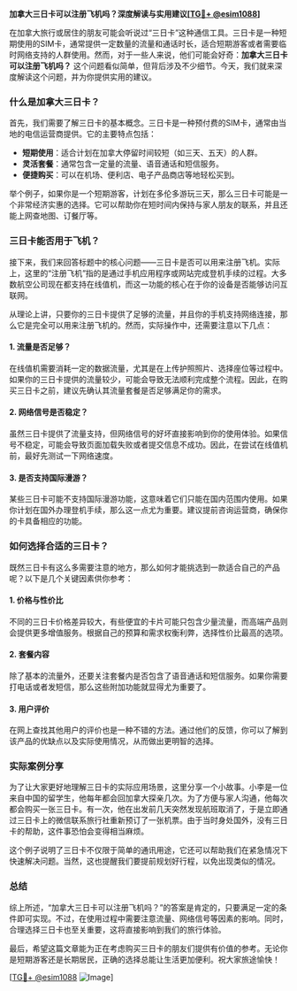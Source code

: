 **加拿大三日卡可以注册飞机吗？深度解读与实用建议[[TG💪+ @esim1088](https://t.me/s/esim1088)]**

在加拿大旅行或居住的朋友可能会听说过“三日卡”这种通信工具。三日卡是一种短期使用的SIM卡，通常提供一定数量的流量和通话时长，适合短期游客或者需要临时网络支持的人群使用。然而，对于一些人来说，他们可能会好奇：**加拿大三日卡可以注册飞机吗？** 这个问题看似简单，但背后涉及不少细节。今天，我们就来深度解读这个问题，并为你提供实用的建议。

### 什么是加拿大三日卡？

首先，我们需要了解三日卡的基本概念。三日卡是一种预付费的SIM卡，通常由当地的电信运营商提供。它的主要特点包括：

- **短期使用**：适合计划在加拿大停留时间较短（如三天、五天）的人群。
- **灵活套餐**：通常包含一定量的流量、语音通话和短信服务。
- **便捷购买**：可以在机场、便利店、电子产品商店等地轻松买到。
  
举个例子，如果你是一个短期游客，计划在多伦多游玩三天，那么三日卡可能是一个非常经济实惠的选择。它可以帮助你在短时间内保持与家人朋友的联系，并且还能上网查地图、订餐厅等。

### 三日卡能否用于飞机？

接下来，我们来回答标题中的核心问题——三日卡是否可以用来注册飞机。实际上，这里的“注册飞机”指的是通过手机应用程序或网站完成登机手续的过程。大多数航空公司现在都支持在线值机，而这一功能的核心在于你的设备是否能够访问互联网。

从理论上讲，只要你的三日卡提供了足够的流量，并且你的手机支持网络连接，那么它是完全可以用来注册飞机的。然而，实际操作中，还需要注意以下几点：

#### 1. 流量是否足够？
在线值机需要消耗一定的数据流量，尤其是在上传护照照片、选择座位等过程中。如果你的三日卡提供的流量较少，可能会导致无法顺利完成整个流程。因此，在购买三日卡之前，建议先确认其流量套餐是否足够满足你的需求。

#### 2. 网络信号是否稳定？
虽然三日卡提供了流量支持，但网络信号的好坏直接影响到你的使用体验。如果信号不稳定，可能会导致页面加载失败或者提交信息不成功。因此，在尝试在线值机前，最好先测试一下网络速度。

#### 3. 是否支持国际漫游？
某些三日卡可能不支持国际漫游功能，这意味着它们只能在国内范围内使用。如果你计划在国外办理登机手续，那么这一点尤为重要。建议提前咨询运营商，确保你的卡具备相应的功能。

### 如何选择合适的三日卡？

既然三日卡有这么多需要注意的地方，那么如何才能挑选到一款适合自己的产品呢？以下是几个关键因素供你参考：

#### 1. 价格与性价比
不同的三日卡价格差异较大，有些便宜的卡片可能只包含少量流量，而高端产品则会提供更多增值服务。根据自己的预算和需求权衡利弊，选择性价比最高的选项。

#### 2. 套餐内容
除了基本的流量外，还要关注套餐内是否包含了语音通话和短信服务。如果你需要打电话或者发短信，那么这些附加功能就显得尤为重要了。

#### 3. 用户评价
在网上查找其他用户的评价也是一种不错的方法。通过他们的反馈，你可以了解到该产品的优缺点以及实际使用情况，从而做出更明智的选择。

### 实际案例分享

为了让大家更好地理解三日卡的实际应用场景，这里分享一个小故事。小李是一位来自中国的留学生，他每年都会回加拿大探亲几次。为了方便与家人沟通，他每次都会购买一张三日卡。有一次，他在出发前几天突然发现航班取消了，于是立即通过三日卡上的微信联系旅行社重新预订了一张机票。由于当时身处国外，没有三日卡的帮助，这件事恐怕会变得相当麻烦。

这个例子说明了三日卡不仅限于简单的通讯用途，它还可以帮助我们在紧急情况下快速解决问题。当然，这也提醒我们要提前规划好行程，以免出现类似的情况。

### 总结

综上所述，“加拿大三日卡可以注册飞机吗？”的答案是肯定的，只要满足一定的条件即可实现。不过，在使用过程中需要注意流量、网络信号等因素的影响。同时，合理选择三日卡也至关重要，这将直接影响到我们的旅行体验。

最后，希望这篇文章能为正在考虑购买三日卡的朋友们提供有价值的参考。无论你是短期游客还是长期居民，正确的选择总能让生活更加便利。祝大家旅途愉快！

[[TG💪+ @esim1088](https://t.me/s/esim1088) ![Image](https://i.postimg.cc/4NQfJmqS/Snipaste-2025-05-13-00-14-12.png)]